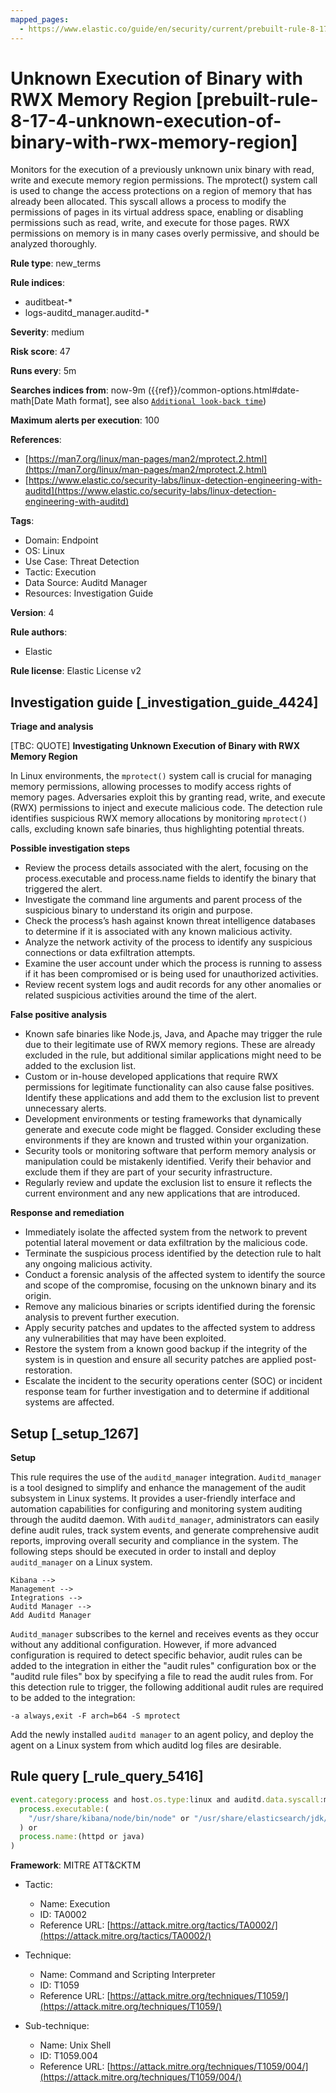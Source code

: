```yaml
---
mapped_pages:
  - https://www.elastic.co/guide/en/security/current/prebuilt-rule-8-17-4-unknown-execution-of-binary-with-rwx-memory-region.html
---
```


# Unknown Execution of Binary with RWX Memory Region [prebuilt-rule-8-17-4-unknown-execution-of-binary-with-rwx-memory-region]

Monitors for the execution of a previously unknown unix binary with read, write and execute memory region permissions. The mprotect() system call is used to change the access protections on a region of memory that has already been allocated. This syscall allows a process to modify the permissions of pages in its virtual address space, enabling or disabling permissions such as read, write, and execute for those pages. RWX permissions on memory is in many cases overly permissive, and should be analyzed thoroughly.

**Rule type**: new_terms

**Rule indices**:

* auditbeat-*
* logs-auditd_manager.auditd-*

**Severity**: medium

**Risk score**: 47

**Runs every**: 5m

**Searches indices from**: now-9m ({{ref}}/common-options.html#date-math[Date Math format], see also [`Additional look-back time`](docs-content://solutions/security/detect-and-alert/create-detection-rule.md#rule-schedule))

**Maximum alerts per execution**: 100

**References**:

* [https://man7.org/linux/man-pages/man2/mprotect.2.html](https://man7.org/linux/man-pages/man2/mprotect.2.html)
* [https://www.elastic.co/security-labs/linux-detection-engineering-with-auditd](https://www.elastic.co/security-labs/linux-detection-engineering-with-auditd)

**Tags**:

* Domain: Endpoint
* OS: Linux
* Use Case: Threat Detection
* Tactic: Execution
* Data Source: Auditd Manager
* Resources: Investigation Guide

**Version**: 4

**Rule authors**:

* Elastic

**Rule license**: Elastic License v2

## Investigation guide [_investigation_guide_4424]

**Triage and analysis**

[TBC: QUOTE]
**Investigating Unknown Execution of Binary with RWX Memory Region**

In Linux environments, the `mprotect()` system call is crucial for managing memory permissions, allowing processes to modify access rights of memory pages. Adversaries exploit this by granting read, write, and execute (RWX) permissions to inject and execute malicious code. The detection rule identifies suspicious RWX memory allocations by monitoring `mprotect()` calls, excluding known safe binaries, thus highlighting potential threats.

**Possible investigation steps**

* Review the process details associated with the alert, focusing on the process.executable and process.name fields to identify the binary that triggered the alert.
* Investigate the command line arguments and parent process of the suspicious binary to understand its origin and purpose.
* Check the process’s hash against known threat intelligence databases to determine if it is associated with any known malicious activity.
* Analyze the network activity of the process to identify any suspicious connections or data exfiltration attempts.
* Examine the user account under which the process is running to assess if it has been compromised or is being used for unauthorized activities.
* Review recent system logs and audit records for any other anomalies or related suspicious activities around the time of the alert.

**False positive analysis**

* Known safe binaries like Node.js, Java, and Apache may trigger the rule due to their legitimate use of RWX memory regions. These are already excluded in the rule, but additional similar applications might need to be added to the exclusion list.
* Custom or in-house developed applications that require RWX permissions for legitimate functionality can also cause false positives. Identify these applications and add them to the exclusion list to prevent unnecessary alerts.
* Development environments or testing frameworks that dynamically generate and execute code might be flagged. Consider excluding these environments if they are known and trusted within your organization.
* Security tools or monitoring software that perform memory analysis or manipulation could be mistakenly identified. Verify their behavior and exclude them if they are part of your security infrastructure.
* Regularly review and update the exclusion list to ensure it reflects the current environment and any new applications that are introduced.

**Response and remediation**

* Immediately isolate the affected system from the network to prevent potential lateral movement or data exfiltration by the malicious code.
* Terminate the suspicious process identified by the detection rule to halt any ongoing malicious activity.
* Conduct a forensic analysis of the affected system to identify the source and scope of the compromise, focusing on the unknown binary and its origin.
* Remove any malicious binaries or scripts identified during the forensic analysis to prevent further execution.
* Apply security patches and updates to the affected system to address any vulnerabilities that may have been exploited.
* Restore the system from a known good backup if the integrity of the system is in question and ensure all security patches are applied post-restoration.
* Escalate the incident to the security operations center (SOC) or incident response team for further investigation and to determine if additional systems are affected.


## Setup [_setup_1267]

**Setup**

This rule requires the use of the `auditd_manager` integration. `Auditd_manager` is a tool designed to simplify and enhance the management of the audit subsystem in Linux systems. It provides a user-friendly interface and automation capabilities for configuring and monitoring system auditing through the auditd daemon. With `auditd_manager`, administrators can easily define audit rules, track system events, and generate comprehensive audit reports, improving overall security and compliance in the system. The following steps should be executed in order to install and deploy `auditd_manager` on a Linux system.

```
Kibana -->
Management -->
Integrations -->
Auditd Manager -->
Add Auditd Manager
```

`Auditd_manager` subscribes to the kernel and receives events as they occur without any additional configuration. However, if more advanced configuration is required to detect specific behavior, audit rules can be added to the integration in either the "audit rules" configuration box or the "auditd rule files" box by specifying a file to read the audit rules from. For this detection rule to trigger, the following additional audit rules are required to be added to the integration:

```
-a always,exit -F arch=b64 -S mprotect
```

Add the newly installed `auditd manager` to an agent policy, and deploy the agent on a Linux system from which auditd log files are desirable.


## Rule query [_rule_query_5416]

```js
event.category:process and host.os.type:linux and auditd.data.syscall:mprotect and auditd.data.a2:7 and not (
  process.executable:(
    "/usr/share/kibana/node/bin/node" or "/usr/share/elasticsearch/jdk/bin/java" or "/usr/sbin/apache2"
  ) or
  process.name:(httpd or java)
)
```

**Framework**: MITRE ATT&CKTM

* Tactic:

    * Name: Execution
    * ID: TA0002
    * Reference URL: [https://attack.mitre.org/tactics/TA0002/](https://attack.mitre.org/tactics/TA0002/)

* Technique:

    * Name: Command and Scripting Interpreter
    * ID: T1059
    * Reference URL: [https://attack.mitre.org/techniques/T1059/](https://attack.mitre.org/techniques/T1059/)

* Sub-technique:

    * Name: Unix Shell
    * ID: T1059.004
    * Reference URL: [https://attack.mitre.org/techniques/T1059/004/](https://attack.mitre.org/techniques/T1059/004/)



